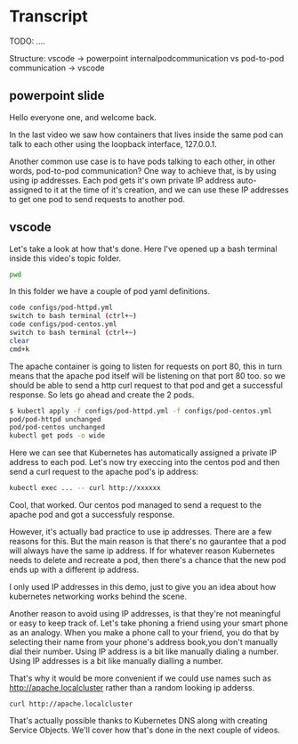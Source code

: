 # Transcript

TODO: ....

Structure:
vscode
-> powerpoint internalpodcommunication vs pod-to-pod communication
-> vscode


## powerpoint slide

Hello everyone one, and welcome back.


In the last video we saw how containers that lives inside the same pod can talk to each other using the loopback interface, 127.0.0.1. 

Another common use case is to have pods talking to each other, in other words, pod-to-pod communication? One way to achieve that, is by using using ip addresses. Each pod gets it's own private IP address auto-assigned to it at the time of it's creation, and we can use these IP addresses to get one pod to send requests to another pod. 

## vscode

Let's take a look at how that's done. Here I've opened up a bash terminal inside this video's topic folder.

```bash
pwd
```

In this folder we have a couple of pod yaml definitions.

```bash
code configs/pod-httpd.yml 
switch to bash terminal (ctrl+~) 
code configs/pod-centos.yml 
switch to bash terminal (ctrl+~) 
clear
cmd+k

```

The apache container is going to listen for requests on port 80, this in turn means that the apache pod itself will be listening on that port 80 too. so we should be able to send a http curl request to that pod and get a successful response. So lets go ahead and create the 2 pods.  



```bash
$ kubectl apply -f configs/pod-httpd.yml -f configs/pod-centos.yml
pod/pod-httpd unchanged
pod/pod-centos unchanged
kubectl get pods -o wide
```

Here we can see that Kubernetes has automatically assigned a private IP address to each pod. Let's now try execcing into the centos pod and then send a curl request to the apache pod's ip address:


```bash
kubectl exec ... -- curl http://xxxxxx
```

Cool, that worked. Our centos pod managed to send a request to the apache pod and got a successfuly response. 

However, it's actually bad practice to use ip addresses. There are a few reasons for this. But the main reason is that there's no gaurantee that a pod will always have the same ip address. If for whatever reason Kubernetes needs to delete and recreate a pod, then there's a chance that the new pod ends up with a different ip address. 

I only used IP addresses in this demo, just to give you an idea about how kubernetes networking works behind the scene.

Another reason to avoid using IP addresses, is that they're not meaningful or easy to keep track of. Let's take phoning a friend using your smart phone as an analogy. When you make a phone call to your friend, you do that by selecting their name from your phone's address book,you don't manually dial their number. Using IP address is a bit like manually dialing a number. Using IP addresses is a bit like manually dialling a number. 

That's why it would be more convenient if we could use names such as http://apache.localcluster rather than a random looking ip adderss. 

```popup
curl http://apache.localcluster
```


That's actually possible thanks to Kubernetes DNS along with creating Service Objects. We'll cover how that's done in the next couple of videos. 